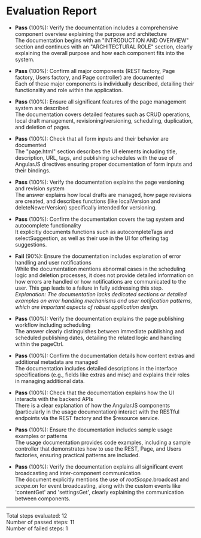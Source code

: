 # Evaluation Report

- **Pass** (100%): Verify the documentation includes a comprehensive component overview explaining the purpose and architecture  
  The documentation begins with an "INTRODUCTION AND OVERVIEW" section and continues with an "ARCHITECTURAL ROLE" section, clearly explaining the overall purpose and how each component fits into the system.

- **Pass** (100%): Confirm all major components (REST factory, Page factory, Users factory, and Page controller) are documented  
  Each of these major components is individually described, detailing their functionality and role within the application.

- **Pass** (100%): Ensure all significant features of the page management system are described  
  The documentation covers detailed features such as CRUD operations, local draft management, revisioning/versioning, scheduling, duplication, and deletion of pages.

- **Pass** (100%): Check that all form inputs and their behavior are documented  
  The "page.html" section describes the UI elements including title, description, URL, tags, and publishing schedules with the use of AngularJS directives ensuring proper documentation of form inputs and their bindings.

- **Pass** (100%): Verify the documentation explains the page versioning and revision system  
  The answer explains how local drafts are managed, how page revisions are created, and describes functions (like localVersion and deleteNewerVersion) specifically intended for versioning.

- **Pass** (100%): Confirm the documentation covers the tag system and autocomplete functionality  
  It explicitly documents functions such as autocompleteTags and selectSuggestion, as well as their use in the UI for offering tag suggestions.

- **Fail** (90%): Ensure the documentation includes explanation of error handling and user notifications  
  While the documentation mentions abnormal cases in the scheduling logic and deletion processes, it does not provide detailed information on how errors are handled or how notifications are communicated to the user. This gap leads to a failure in fully addressing this step.  
  *Explanation: The documentation lacks dedicated sections or detailed examples on error handling mechanisms and user notification patterns, which are important aspects of robust application design.*

- **Pass** (100%): Verify the documentation explains the page publishing workflow including scheduling  
  The answer clearly distinguishes between immediate publishing and scheduled publishing dates, detailing the related logic and handling within the pageCtrl.

- **Pass** (100%): Confirm the documentation details how content extras and additional metadata are managed  
  The documentation includes detailed descriptions in the interface specifications (e.g., fields like extras and misc) and explains their roles in managing additional data.

- **Pass** (100%): Check that the documentation explains how the UI interacts with the backend APIs  
  There is a clear explanation of how the AngularJS components (particularly in the usage documentation) interact with the RESTful endpoints via the REST factory and the $resource service.

- **Pass** (100%): Ensure the documentation includes sample usage examples or patterns  
  The usage documentation provides code examples, including a sample controller that demonstrates how to use the REST, Page, and Users factories, ensuring practical patterns are included.

- **Pass** (100%): Verify the documentation explains all significant event broadcasting and inter-component communication  
  The document explicitly mentions the use of $rootScope.$broadcast and $scope.$on for event broadcasting, along with the custom events like 'contentGet' and 'settingsGet', clearly explaining the communication between components.

---

Total steps evaluated: 12  
Number of passed steps: 11  
Number of failed steps: 1